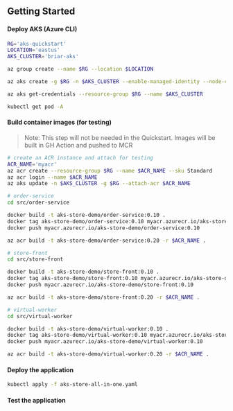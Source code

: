 ## Getting Started

#### Deploy AKS (Azure CLI)

```bash
RG='aks-quickstart'
LOCATION='eastus'
AKS_CLUSTER='briar-aks'

az group create --name $RG --location $LOCATION

az aks create -g $RG -n $AKS_CLUSTER --enable-managed-identity --node-count 1 --enable-addons monitoring --enable-msi-auth-for-monitoring  --generate-ssh-keys

az aks get-credentials --resource-group $RG --name $AKS_CLUSTER

kubectl get pod -A
```

#### Build container images (for testing)

> Note: This step will not be needed in the Quickstart. Images will be built in GH Action and pushed to MCR

```bash
# create an ACR instance and attach for testing
ACR_NAME='myacr'
az acr create --resource-group $RG --name $ACR_NAME --sku Standard
az acr login --name $ACR_NAME
az aks update -n $AKS_CLUSTER -g $RG --attach-acr $ACR_NAME

# order-service
cd src/order-service

docker build -t aks-store-demo/order-service:0.10 .
docker tag aks-store-demo/order-service:0.10 myacr.azurecr.io/aks-store-demo/order-service:0.10
docker push myacr.azurecr.io/aks-store-demo/order-service:0.10

az acr build -t aks-store-demo/order-service:0.20 -r $ACR_NAME .

# store-front
cd src/store-front

docker build -t aks-store-demo/store-front:0.10 .
docker tag aks-store-demo/store-front:0.10 myacr.azurecr.io/aks-store-demo/store-front:0.10
docker push myacr.azurecr.io/aks-store-demo/store-front:0.10

az acr build -t aks-store-demo/store-front:0.20 -r $ACR_NAME .

# virtual-worker
cd src/virtual-worker

docker build -t aks-store-demo/virtual-worker:0.10 .
docker tag aks-store-demo/virtual-worker:0.10 myacr.azurecr.io/aks-store-demo/virtual-worker:0.10
docker push myacr.azurecr.io/aks-store-demo/virtual-worker:0.10

az acr build -t aks-store-demo/virtual-worker:0.20 -r $ACR_NAME .

```

#### Deploy the application

```bash
kubectl apply -f aks-store-all-in-one.yaml
```

#### Test the application





